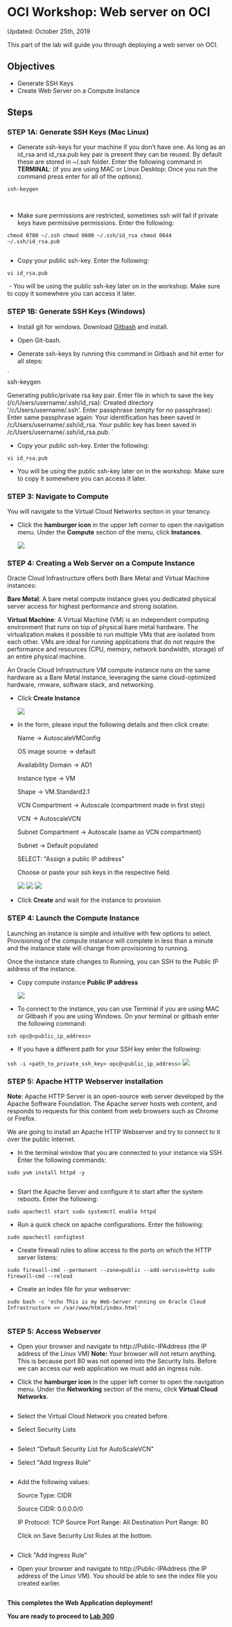 # OCI Workshop: Web server on OCI

Updated: October 25th, 2019

This part of the lab will guide you through deploying a web server on OCI. 

## Objectives

-   Generate SSH Keys
-   Create Web Server on a Compute Instance

## Steps

### **STEP 1A**: Generate SSH Keys (Mac Linux)

- Generate ssh-keys for your machine if you don’t have one. As long as an id_rsa and id_rsa.pub key pair is present they can be reused. By default these are stored in ~/.ssh folder. Enter the following command in **TERMINAL**: (if you are using MAC or Linux Desktop: Once you run the command press enter for all of the options).

`
  ssh-keygen
`

  <img src="images/100ODA/ssh-keygen.png" alt="">
  <img src="images/100ODA/ssh-keygen2.png" alt="">
  
- Make sure permissions are restricted, sometimes ssh will fail if private keys have permissive permissions. Enter the following:

`
  chmod 0700 ~/.ssh
  chmod 0600 ~/.ssh/id_rsa
  chmod 0644 ~/.ssh/id_rsa.pub
`

  <img src="images/100ODA/chmod.png" alt="">
  
- Copy your public ssh-key. Enter the following:

`
  vi id_rsa.pub
`

  <img src="images/100ODA/copyPub.png" alt="">
- You will be using the public ssh-key later on in the workshop. Make sure to copy it somewhere you can access it later. 

### **STEP 1B**: Generate SSH Keys (Windows)

- Install git for windows. Download [Gitbash](https://github.com/git-for-windows/git/releases/download/v2.13.0.windows.1/Git-2.13.0-64-bit.exe) and install.

- Open Git-bash.
- Generate ssh-keys by running this command in Gitbash and hit enter for all steps:

`  
  ssh-keygen
  
  Generating public/private rsa key pair. Enter file in which to save the key (/c/Users/username/.ssh/id\_rsa):
  Created directory '/c/Users/username/.ssh'. 
  Enter passphrase (empty for no passphrase): Enter same passphrase again:
  Your identification has been saved in    /c/Users/username/.ssh/id\_rsa. 
  Your public key has been saved in        /c/Users/username/.ssh/id\_rsa.pub.
`

- Copy your public ssh-key. Enter the following:

`
  vi id_rsa.pub
`

- You will be using the public ssh-key later on in the workshop. Make sure to copy it somewhere you can access it later. 
### **STEP 3**: Navigate to Compute
You will navigate to the Virtual Cloud Networks section in your tenancy.

- Click the **hamburger icon** in the upper left corner to open the navigation menu. Under the **Compute** section of the menu, click **Instances**.

  ![](images/100ODA/instances.png) 

### **STEP 4**: Creating a Web Server on a Compute Instance
Oracle Cloud Infrastructure offers both Bare Metal and Virtual Machine instances:

**Bare Metal**: A bare metal compute instance gives you dedicated physical server access for highest performance and strong isolation.

**Virtual Machine**: A Virtual Machine (VM) is an independent computing environment that runs on top of physical bare metal hardware. The virtualization makes it possible to run multiple VMs that are isolated from each other. VMs are ideal for running applications that do not require the performance and resources (CPU, memory, network bandwidth, storage) of
an entire physical machine.

An Oracle Cloud Infrastructure VM compute instance runs on the same hardware as a Bare Metal instance, leveraging the same cloud-optimized hardware, rmware, software stack, and networking.

- Click **Create Instance**

  ![](images/100ODA/createInstance.png)
  
- In the form, please input the following details and then click create:

  Name → AutoscaleVMConfig
  
  OS image source → default
  
  Availability Domain → AD1
  
  Instance type → VM
  
  Shape → VM.Standard2.1
  
  VCN Compartment → Autoscale (compartment made in first step)
  
  VCN → AutoscaleVCN
  
  Subnet Compartment → Autoscale (same as VCN compartment)
  
  Subnet → Default populated
  
  SELECT: "Assign a public IP address"
  
  Choose or paste your ssh keys in the respective field.


  ![](images/100ODA/compute1.png) 
  ![](images/100ODA/compute2.png) 
  ![](images/100ODA/compute3.png) 
  
- Click **Create** and wait for the instance to provision


### **STEP 4**: Launch the Compute Instance
Launching an instance is simple and intuitive with few options to select. Provisioning of the
compute instance will complete in less than a minute and the instance state will change from provisioning to running.

Once the instance state changes to Running, you can SSH to the Public IP address of the instance.

- Copy compute instance **Public IP address**

  ![](images/100ODA/publicIP.png)
  
- To connect to the instance, you can use  Terminal if you are using MAC or  Gitbash if you are
using Windows. On your terminal or gitbash enter the following command:

`
  ssh opc@<public_ip_address>
`
  
- If you have a different path for your SSH key enter the following:

`
  ssh -i <path_to_private_ssh_key> opc@<public_ip_address>
`
  ![](images/100ODA/login.png)


### **STEP 5**: Apache HTTP Webserver installation

**Note**: Apache HTTP Server is an open-source web server developed by the Apache Software Foundation. The Apache server hosts web content, and responds to requests for this content from web browsers such as Chrome or Firefox.

We are going to install an Apache HTTP Webserver and try to connect to it over the public Internet. 

- In the terminal window that you are connected to your instance via SSH. Enter the following commands:

`
  sudo yum install httpd -y
`

  <img src="images/100ODA/apacheInstall.png" alt="">
  
- Start the Apache Server and configure it to start after the system reboots. Enter the following:

`
  sudo apachectl start
  sudo systemctl enable httpd
`

- Run a quick check on apache configurations. Enter the following:

`
  sudo apachectl configtest 
`  

- Create firewall rules to allow access to the ports on which the HTTP server listens:

`
  sudo firewall-cmd --permanent --zone=public --add-service=http
  sudo firewall-cmd --reload
`

- Create an index file for your webserver:

`
  sudo bash -c 'echo This is my Web-Server running on Oracle Cloud Infrastructure >> /var/www/html/index.html'
`

  <img src="images/100ODA/apacheAll.png" alt="">


### **STEP 5**: Access Webserver

- Open your browser and navigate to  http://Public-IPAddress (the IP address of the Linux VM)
**Note:** Your browser will not return anything. This is because port 80 was not opened into the Security lists. Before we can access our web application we must add an ingress rule.

- Click the **hamburger icon** in the upper left corner to open the navigation menu. Under the **Networking** section of the menu, click **Virtual Cloud Networks**.

  <img src="images/100ODA/vcn.png" alt="">

- Select the Virtual Cloud Network you created before.

- Select Security Lists

  <img src="images/100ODA/clickSL.png" alt="">

- Select "Default Security List for AutoScaleVCN"

- Select "Add Ingress Rule"
  
  <img src="images/100ODA/ingress.png" alt="">
  
- Add the following values:

  Source Type: CIDR
  
  Source CIDR: 0.0.0.0/0
  
  IP Protocol: TCP Source Port Range: All Destination Port Range: 80
  
  Click on Save Security List Rules at the bottom. 
  
  <img src="images/100ODA/ingressRule.png" alt="">
  
- Click "Add Ingress Rule"

- Open your browser and navigate to  http://Public-IPAddress (the IP address of the Linux VM). You should be able to see the index file you created earlier. 

  <img src="images/100ODA/webApp.png" alt="">

**This completes the Web Application deployment!**

**You are ready to proceed to [Lab 300](OCI-200.md)**


